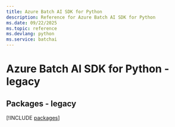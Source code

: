 ```yaml
---
title: Azure Batch AI SDK for Python
description: Reference for Azure Batch AI SDK for Python
ms.date: 09/22/2025
ms.topic: reference
ms.devlang: python
ms.service: batchai
---
```

# Azure Batch AI SDK for Python - legacy
## Packages - legacy
[!INCLUDE [packages](batch-ai-index.md)]
